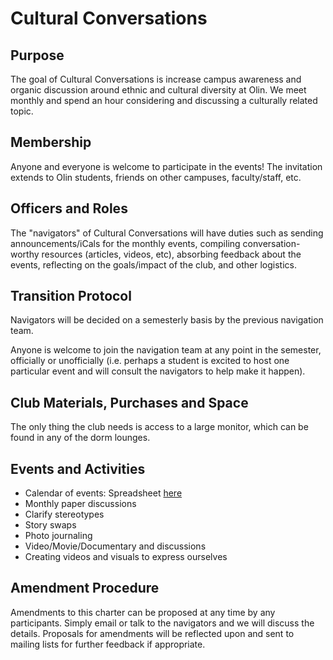 # Cultural Conversations
## Purpose
The goal of Cultural Conversations is increase campus awareness and organic discussion around ethnic and cultural diversity at Olin.  We meet monthly and spend an hour considering and discussing a culturally related topic.
## Membership 
Anyone and everyone is welcome to participate in the events! The invitation extends to Olin students, friends on other campuses, faculty/staff, etc.
## Officers and Roles
The "navigators" of Cultural Conversations will have duties such as sending announcements/iCals for the monthly events, compiling conversation-worthy resources (articles, videos, etc), absorbing feedback about the events, reflecting on the goals/impact of the club, and other logistics. 
## Transition Protocol
Navigators will be decided on a semesterly basis by the previous navigation team.

Anyone is welcome to join the navigation team at any point in the semester, officially or unofficially (i.e. perhaps a student is excited to host one particular event and will consult the navigators to help make it happen).

## Club Materials, Purchases and Space
The only thing the club needs is access to a large monitor, which can be found in any of the dorm lounges.

## Events and Activities
 - Calendar of events: Spreadsheet [here](https://docs.google.com/spreadsheets/d/1hZYaMTb7DhDvimI3Gzu2jvEPUUkPAnV01q_mI1QljVY/edit#gid=0)
 - Monthly paper discussions
 - Clarify stereotypes
 - Story swaps
 - Photo journaling
 - Video/Movie/Documentary and discussions
 - Creating videos and visuals to express ourselves

## Amendment Procedure
Amendments to this charter can be proposed at any time by any participants. Simply email or talk to the navigators and we will discuss the details. Proposals for amendments will be reflected upon and sent to mailing lists for further feedback if appropriate.
